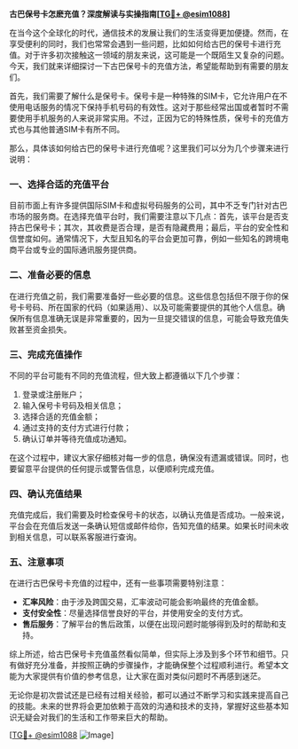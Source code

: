 **古巴保号卡怎麽充值？深度解读与实操指南[[TG💪+ @esim1088](https://t.me/s/esim1088)]**

在当今这个全球化的时代，通信技术的发展让我们的生活变得更加便捷。然而，在享受便利的同时，我们也常常会遇到一些问题，比如如何给古巴的保号卡进行充值。对于许多初次接触这一领域的朋友来说，这可能是一个既陌生又复杂的问题。今天，我们就来详细探讨一下古巴保号卡的充值方法，希望能帮助到有需要的朋友们。

首先，我们需要了解什么是保号卡。保号卡是一种特殊的SIM卡，它允许用户在不使用电话服务的情况下保持手机号码的有效性。这对于那些经常出国或者暂时不需要使用手机服务的人来说非常实用。不过，正因为它的特殊性质，保号卡的充值方式也与其他普通SIM卡有所不同。

那么，具体该如何给古巴的保号卡进行充值呢？这里我们可以分为几个步骤来进行说明：

### 一、选择合适的充值平台

目前市面上有许多提供国际SIM卡和虚拟号码服务的公司，其中不乏专门针对古巴市场的服务商。在选择充值平台时，我们需要注意以下几点：首先，该平台是否支持古巴保号卡；其次，其收费是否合理，是否有隐藏费用；最后，平台的安全性和信誉度如何。通常情况下，大型且知名的平台会更加可靠，例如一些知名的跨境电商平台或专业的国际通讯服务提供商。

### 二、准备必要的信息

在进行充值之前，我们需要准备好一些必要的信息。这些信息包括但不限于你的保号卡号码、所在国家的代码（如果适用）、以及可能需要提供的其他个人信息。确保所有信息准确无误是非常重要的，因为一旦提交错误的信息，可能会导致充值失败甚至资金损失。

### 三、完成充值操作

不同的平台可能有不同的充值流程，但大致上都遵循以下几个步骤：
1. 登录或注册账户；
2. 输入保号卡号码及相关信息；
3. 选择合适的充值金额；
4. 通过支持的支付方式进行付款；
5. 确认订单并等待充值成功通知。

在这个过程中，建议大家仔细核对每一步的信息，确保没有遗漏或错误。同时，也要留意平台提供的任何提示或警告信息，以便顺利完成充值。

### 四、确认充值结果

充值完成后，我们需要及时检查保号卡的状态，以确认充值是否成功。一般来说，平台会在充值后发送一条确认短信或邮件给你，告知充值的结果。如果长时间未收到相关信息，可以联系客服进行查询。

### 五、注意事项

在进行古巴保号卡充值的过程中，还有一些事项需要特别注意：
- **汇率风险**：由于涉及跨国交易，汇率波动可能会影响最终的充值金额。
- **支付安全性**：尽量选择信誉良好的平台，并使用安全的支付方式。
- **售后服务**：了解平台的售后政策，以便在出现问题时能够得到及时的帮助和支持。

综上所述，给古巴保号卡充值虽然看似简单，但实际上涉及到多个环节和细节。只有做好充分准备，并按照正确的步骤操作，才能确保整个过程顺利进行。希望本文能为大家提供有价值的参考信息，让大家在面对类似问题时不再感到迷茫。

无论你是初次尝试还是已经有过相关经验，都可以通过不断学习和实践来提高自己的技能。未来的世界将会更加依赖于高效的沟通和技术的支持，掌握好这些基本知识无疑会对我们的生活和工作带来巨大的帮助。

[[TG💪+ @esim1088](https://t.me/s/esim1088) ![Image](https://i.postimg.cc/4NQfJmqS/Snipaste-2025-05-13-00-14-12.png)]